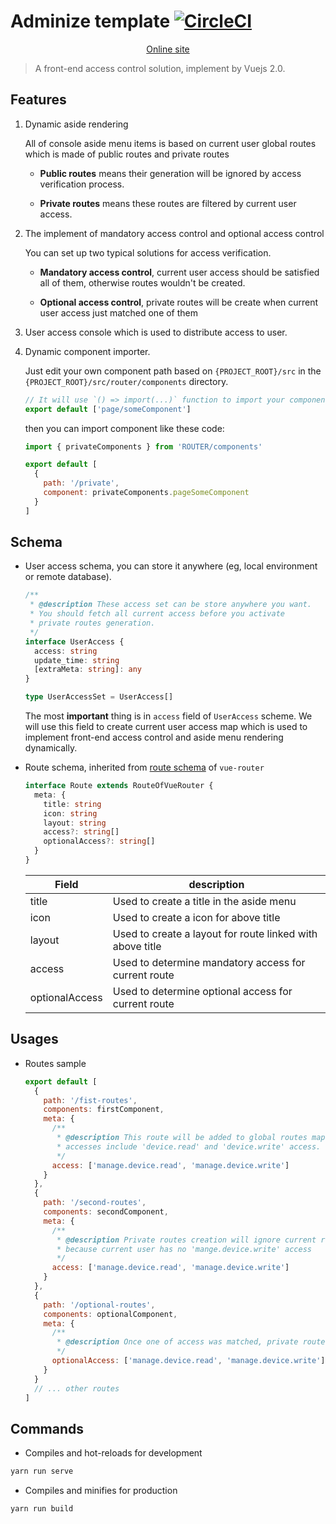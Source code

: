 # Adminize template [![CircleCI](https://circleci.com/gh/lbwa/adminize-template.svg?style=svg)](https://circleci.com/gh/lbwa/adminize-template)

<p align="center">
  <a href="https://lbwa.github.io/adminize-template">Online site</a>
</p>

> A front-end access control solution, implement by Vuejs 2.0.

## Features

1. Dynamic aside rendering

   All of console aside menu items is based on current user global routes which is made of public routes and private routes

   - **Public routes** means their generation will be ignored by access verification process.

   - **Private routes** means these routes are filtered by current user access.

1. The implement of mandatory access control and optional access control

   You can set up two typical solutions for access verification.

   - **Mandatory access control**, current user access should be satisfied all of them, otherwise routes wouldn't be created.

   - **Optional access control**, private routes will be create when current user access just matched one of them

1. User access console which is used to distribute access to user.

1. Dynamic component importer.

   Just edit your own component path based on `{PROJECT_ROOT}/src` in the `{PROJECT_ROOT}/src/router/components` directory.

   ```js
   // It will use `() => import(...)` function to import your component dynamically
   export default ['page/someComponent']
   ```

   then you can import component like these code:

   ```js
   import { privateComponents } from 'ROUTER/components'

   export default [
     {
       path: '/private',
       component: privateComponents.pageSomeComponent
     }
   ]
   ```

## Schema

- User access schema, you can store it anywhere (eg, local environment or remote database).

  ```ts
  /**
   * @description These access set can be store anywhere you want.
   * You should fetch all current access before you activate
   * private routes generation.
   */
  interface UserAccess {
    access: string
    update_time: string
    [extraMeta: string]: any
  }

  type UserAccessSet = UserAccess[]
  ```

  The most **important** thing is in `access` field of `UserAccess` scheme. We will use this field to create current user access map which is used to implement front-end access control and aside menu rendering dynamically.

- Route schema, inherited from [route schema](https://router.vuejs.org/api/#the-route-object) of `vue-router`

  ```ts
  interface Route extends RouteOfVueRouter {
    meta: {
      title: string
      icon: string
      layout: string
      access?: string[]
      optionalAccess?: string[]
    }
  }
  ```

  | Field          | description                                               |
  | -------------- | --------------------------------------------------------- |
  | title          | Used to create a title in the aside menu                  |
  | icon           | Used to create a icon for above title                     |
  | layout         | Used to create a layout for route linked with above title |
  | access         | Used to determine mandatory access for current route      |
  | optionalAccess | Used to determine optional access for current route       |

## Usages

- Routes sample

  ```js
  export default [
    {
      path: '/fist-routes',
      components: firstComponent,
      meta: {
        /**
         * @description This route will be added to global routes map if user
         * accesses include 'device.read' and 'device.write' access.
         */
        access: ['manage.device.read', 'manage.device.write']
      }
    },
    {
      path: '/second-routes',
      components: secondComponent,
      meta: {
        /**
         * @description Private routes creation will ignore current route,
         * because current user has no 'mange.device.write' access
         */
        access: ['manage.device.read', 'manage.device.write']
      }
    },
    {
      path: '/optional-routes',
      components: optionalComponent,
      meta: {
        /**
         * @description Once one of access was matched, private routes will be created.
         */
        optionalAccess: ['manage.device.read', 'manage.device.write']
      }
    }
    // ... other routes
  ]
  ```

## Commands

- Compiles and hot-reloads for development

```bash
yarn run serve
```

- Compiles and minifies for production

```bash
yarn run build
```
